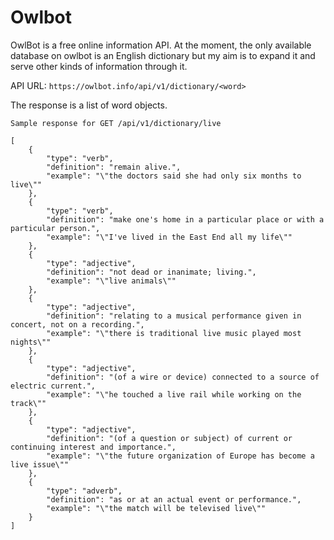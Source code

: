 # Owlbot

OwlBot is a free online information API. At the moment, the only available database on owlbot is an English dictionary but my aim is to expand it and serve other kinds of information through it.

API URL: `https://owlbot.info/api/v1/dictionary/<word>`

The response is a list of word objects.

```
Sample response for GET /api/v1/dictionary/live

[
    {
        "type": "verb",
        "definition": "remain alive.",
        "example": "\"the doctors said she had only six months to live\""
    },
    {
        "type": "verb",
        "definition": "make one's home in a particular place or with a particular person.",
        "example": "\"I've lived in the East End all my life\""
    },
    {
        "type": "adjective",
        "definition": "not dead or inanimate; living.",
        "example": "\"live animals\""
    },
    {
        "type": "adjective",
        "definition": "relating to a musical performance given in concert, not on a recording.",
        "example": "\"there is traditional live music played most nights\""
    },
    {
        "type": "adjective",
        "definition": "(of a wire or device) connected to a source of electric current.",
        "example": "\"he touched a live rail while working on the track\""
    },
    {
        "type": "adjective",
        "definition": "(of a question or subject) of current or continuing interest and importance.",
        "example": "\"the future organization of Europe has become a live issue\""
    },
    {
        "type": "adverb",
        "definition": "as or at an actual event or performance.",
        "example": "\"the match will be televised live\""
    }
]
```
